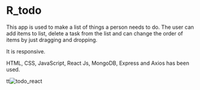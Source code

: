 # R_todo

This app is used to make a list of things a person needs to do. The user can add items to list, delete a task from the list and can change the order of items by just dragging and dropping.

It is responsive. 

HTML, CSS, JavaScript, React Js, MongoDB, Express and Axios has been used.


tt![todo_react](https://user-images.githubusercontent.com/74822950/229258342-1d57c408-8715-4641-99a3-6c635112ae50.gif)
